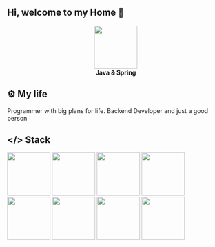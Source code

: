 ## Hi, welcome to my Home 👋

<!--
**Misterser1/Misterser1** is a ✨ _special_ ✨ repository because its `README.md` (this file) appears on your GitHub profile.

Here are some ideas to get you started:

- 🔭 I’m currently working on ...
- 🌱 I’m currently learning ...
- 👯 I’m looking to collaborate on ...
- 🤔 I’m looking for help with ...
- 💬 Ask me about ...
- 📫 How to reach me: ...
- 😄 Pronouns: ...
- ⚡ Fun fact: ...
-->
<div id="header" align="center">
  <img src="https://img.icons8.com/?size=100&id=90519&format=png&color=000000" width="100"/>
</div>
<div id="header2" align="center">
  <b>Java & Spring</b>
</div>

## ⚙️ My life
Programmer with big plans for life. Backend Developer and just a good person

## </> Stack
<div id="stack">
  <img src="https://img.icons8.com/?size=100&id=13679&format=png&color=000000" width="100"/>
  <img src="https://img.icons8.com/?size=100&id=90519&format=png&color=000000" width="100"/>
  <img src="https://img.icons8.com/?size=100&id=38561&format=png&color=000000" width="100"/>
  <img src="https://img.icons8.com/?size=100&id=t5FJr3NzrPSm&format=png&color=000000" width="100"/>
  <img src="https://img.icons8.com/?size=100&id=20906&format=png&color=000000" width="100"/>
  <img src="https://img.icons8.com/?size=100&id=cdYUlRaag9G9&format=png&color=000000" width="100"/>
  <img src="https://img.icons8.com/?size=100&id=fOhLNqGJsUbJ&format=png&color=000000" width="100"/>
  <img src="https://cdn.icon-icons.com/icons2/2699/PNG/512/hibernate_logo_icon_171004.png" width="100"/>
</div>
